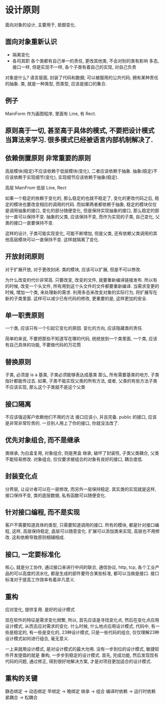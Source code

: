 # 设计原则

面向对象的设计, 主要用于, 抵御变化.

## 面向对象重新认识

* 隔离变化
* 各司其职
  各个类都有自己单一的责任, 更改其他类, 不会对别的类有影响
  多态, 接口一样, 但是实现不一样, 各个子类有着自己的实现, 对自己负责

对象是什么?
语言层面, 封装了代码和数据; 可以被服用的公共代码; 拥有某种责任的抽象. 类, 就是一种类型, 而类型, 应该是接口的集合.

## 例子

MainForm 作为画图程序, 里面有 Line, 有 Rect. 

## 原则高于一切, 甚至高于具体的模式, 不要把设计模式当算法来学习. 很多模式已经被语言内部机制解决了.

## 依赖倒置原则 非常重要的原则

高层模块(稳定)不应该依赖于低层模块(变化), 二者应该依赖于抽象.
抽象(稳定)不应该依赖于实现细节(变化), 实现细节应该依赖于抽象(稳定).

高层 MainFrom
低层 Line, Rect

如果一个稳定的依赖于变化的, 那么稳定的也就不稳定了, 变化的更改代码之后, 稳定的模块也要改变相应的调用的代码.
而如果两者都依赖于抽象, 稳定的模块仅仅是调用抽象的接口, 变化的部分随便变化, 但是保持实现抽象的接口, 那么稳定的部分一直可以保持不变.
抽象的父类, 应该保持不变, 而作为实现的子类, 自己变化, 父类的接口一直要保持不变.

这样的设计, 子类可能实现变化, 可能不断增加, 但是父类, 还有依赖父类调用的其他高层模块可以一直保持不变. 这样就隔离了变化.

## 开放封闭原则

对于扩展开放, 对于更改封闭.
类的模块, 应该可以扩展, 但是不可以修改.

为什么改变的代价非常高. 只要改变, 改变的文件, 就要重新编译链接发布. 所以有的时候, 改变一个头文件, 所有用到这个头文件的文件都要重新编译. 当需求变更的时候, 增加一个类, 来处理新的需求. 利用多态来改变对象的实际行为, 将扩展写在新的子类里面. 这样可以减少已有代码的修改, 更重要的是, 这样更加的安全.

## 单一职责原则

一个类, 应该只有一个引起它变化的原因.
变化的方向, 应该隐藏类的责任.

简单的来说, 不要把那些不知道写在哪的代码, 统统放到一个类里面, 一个类, 应该有自己具体的功能, 不要做代码的万花筒

## 替换原则

子类, 必须是 is a 基类, 子类必须能够表达成基类
那么, 所有需要基类的地方, 子类指针都能传过去.
如果, 子类不能实现父类的所有方法, 或者, 父类的有些方法子类不应该实现, 那么这个子类就不是这个父类

## 接口隔离

不应该强迫客户依赖他们不用的方法
接口应该小, 并且完备.
public 的接口, 应该是非常非常珍贵的. 一旦别人用上了你的接口, 你就没法改了.

## 优先对象组合, 而不是继承

类继承, 为白盒复用, 对象组合, 则是黑盒
继承, 破坏了封装性, 子类父类耦合, 父类不能轻易修改.
对象组合, 仅仅要求被组合的对象有良好的接口, 耦合度低.

## 封装变化点

分界层, 让设计者可以在一层修改, 而另外一层保持稳定.
其实类的实现就是这样, 接口保持不变, 类的底层数据, 私有函数可以随便变化.

## 针对接口编程, 而不是实现

客户不需要知道具体的类型, 只需要知道调用的接口. 所有的模块, 都是针对接口编程, 这样, 高层保持稳定, 底层可以随意变化. 扩展可以添加类来实现, 高层也不用修改. 这和依赖导致原则相辅相成.

## 接口, 一定要标准化

核心, 就是分工协作, 通过接口来进行中间的联合, 通信协议, http, tcp, 各个工业产品的可以高度的流水化, 都是生成的部件要符合某些标准, 都可以当做是接口. 接口标准对于提高工作效率有着非凡意义.

## 重构

应对变化, 提供复用. 是好的设计模式

现在软件的特征是需求变化频繁, 所以, 首先应该是寻找变化点, 然后在变化点应用设计模式, 从而去应对需求的变化. 什么时候, 什么地点应用设计模式, 代码中, 有一些是稳定的, 有一些是变化的, 23种设计模式, 只是一些代码的组合, 仅仅理解23种设计模式如何进行组合, 毫无意义.

一上来就用设计模式, 是对设计模式的最大勿用. 没有一步到位的设计模式, 敏捷软件开发提倡的就是 重构, 一步步到稳定的设计模式. 首先, 完成功能, 然后发现现有代码的问题, 通过修正, 得到很好地解决方案, 才是对项目更加适合的设计模式.

## 重构的关键

静态绑定 -> 动态绑定
早绑定 -> 晚绑定
继承 -> 组合
编译时依赖 -> 运行时依赖
紧耦合 -> 松耦合